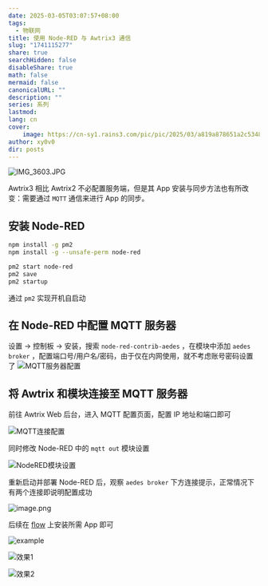 ```yaml
---
date: 2025-03-05T03:07:57+08:00
tags:
  - 物联网
title: 使用 Node-RED 与 Awtrix3 通信
slug: "1741115277"
share: true
searchHidden: false
disableShare: true
math: false
mermaid: false
canonicalURL: ""
description: ""
series: 系列
lastmod: 
lang: cn
cover:
    image: https://cn-sy1.rains3.com/pic/pic/2025/03/a819a878651a2c53481bf6ad31d8e5dc.JPG
author: xy0v0
dir: posts
---
```


![IMG_3603.JPG](https://cn-sy1.rains3.com/pic/pic/2025/03/dcd07dfad79be9dc3544a8aa92c5e967.JPG)

Awtrix3 相比 Awtrix2 不必配置服务端，但是其 App 安装与同步方法也有所改变：需要通过 `MQTT` 通信来进行 App 的同步。

## 安装 Node-RED

```bash
npm install -g pm2
npm install -g --unsafe-perm node-red

pm2 start node-red
pm2 save
pm2 startup
```

通过 `pm2` 实现开机自启动

## 在 Node-RED 中配置 MQTT 服务器

设置 -> 控制板 -> 安装，搜索 `node-red-contrib-aedes` ，在模块中添加 `aedes broker` ，配置端口号/用户名/密码，由于仅在内网使用，就不考虑账号密码设置了
![MQTT服务器配置](https://cn-sy1.rains3.com/pic/pic/2025/03/76f9cac3b22c352cb7304befc01e9809.png)

## 将 Awtrix 和模块连接至 MQTT 服务器

前往 Awtrix Web 后台，进入 MQTT 配置页面，配置 IP 地址和端口即可

![MQTT连接配置](https://cn-sy1.rains3.com/pic/pic/2025/03/ecd37fc4ed2ebdbc0be7ad8f983c2d6f.png)

同时修改 Node-RED 中的 `mqtt out` 模块设置

![NodeRED模块设置](https://cn-sy1.rains3.com/pic/pic/2025/03/2c0a14483b80ffaccfd9de07bc017759.png)

重新启动并部署 Node-RED 后，观察 `aedes broker` 下方连接提示，正常情况下有两个连接即说明配置成功

![image.png](https://cn-sy1.rains3.com/pic/pic/2025/03/89ce7d1d268b14c49ce013dd24c9922f.png)

后续在 [flow](https://flows.blueforcer.de/) 上安装所需 App 即可

![example](https://cn-sy1.rains3.com/pic/pic/2025/03/44cfd4a15371a3fd6eb51d880b03e933.png)

![效果1](https://cn-sy1.rains3.com/pic/pic/2025/03/a819a878651a2c53481bf6ad31d8e5dc.JPG)

![效果2](https://cn-sy1.rains3.com/pic/pic/2025/03/dcd07dfad79be9dc3544a8aa92c5e967.JPG)
